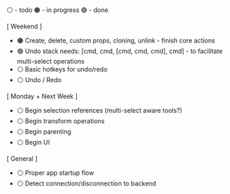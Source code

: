 ⚪ - todo
🟠 - in progress
🟢 - done

[ Weekend ]

* 🟠 Create, delete, custom props, cloning, unlink - finish core actions
* 🟢 Undo stack needs: [cmd, cmd, [cmd, cmd, cmd], cmd] - to facilitate multi-select operations
* ⚪ Basic hotkeys for undo/redo
* ⚪ Undo / Redo

[ Monday + Next Week ]

* ⚪ Begin selection references (multi-select aware tools?)
* ⚪ Begin transform operations
* ⚪ Begin parenting
* ⚪ Begin UI

[ General ]
* ⚪ Proper app startup flow
* ⚪ Detect connection/disconnection to backend